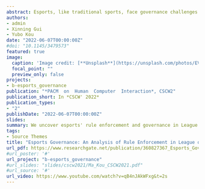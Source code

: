 ```yaml
---
abstract: Esports, like traditional sports, face governance challenges such as foul play and match fixing. The esports industry has seen various attempts at governance structure but is yet to form a consensus. In this study, we explore esports governance in League of Legends (LoL), a major esports title. Through a two-stage, mixed-methods analysis of rule enforcement that Riot Games, LoL’s developer and publisher, has performed against esports participants such as professional players and teams, we qualitatively describe rule breaking behaviors and penalties in LoL esports, and quantitatively measure how contextual factors such as time, perpetrator identity, and region might influence governance outcomes. These findings about rule enforcement allow us to characterize the esports governance of LoL as top-down and paternalistic, and to reflect upon professional players' work and professionalization in the esports context. We conclude by discussing translatable implications for esports governance practice and research.
authors:
- admin
- Xinning Gui
- Yubo Kou
date: "2022-06-07T00:00:00Z"
#doi: "10.1145/3479573"
featured: true
image:
  caption: 'Image credit: [**Unsplash**](https://unsplash.com/photos/EVgsAbL51Rk)'
  focal_point: ""
  preview_only: false
projects:
- b-esports_governance
publication: "*PACM  on  Human  Computer  Interaction*, CSCW2"
publication_short: In *CSCW' 2022*
publication_types:
- "2"
publishDate: "2022-06-07T00:00:00Z"
slides: 
summary: We uncover esports' rule enforcement and governance in League of Legends.
tags:
- Source Themes
title: "Esports Governance: An Analysis of Rule Enforcement in League of Legends"
url_pdf: https://www.researchgate.net/publication/360827367_Esports_Governance_An_Analysis_of_Rule_Enforcement_in_League_of_Legends
#url_poster: '#'
url_project: "b-esports_governance"
#url_slides: "slides/cscw2021/Ma_Kou_CSCW2021.pdf"
#url_source: '#'
url_video: https://www.youtube.com/watch?v=qB4nJAkWFxg&t=2s
---
```

